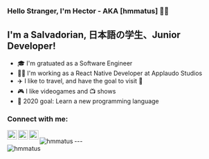 ### Hello Stranger, I'm Hector - AKA [hmmatus] 🙋‍♂️

## I'm a Salvadorian, 日本語の学生、Junior Developer!

- 🎓 I'm gratuated as a Software Engineer
- 🧑‍💼 I'm working as a React Native Developer at Applaudo Studios
- ✈️ I like to travel, and have the goal to visit 🗾
- 🎮 I like videogames and 📺 shows
- 🥅 2020 goal: Learn a new programming language

### Connect with me:

[<img align="left" alt="hmmatus" width="22px" src="https://cdn.jsdelivr.net/npm/simple-icons@3.12.0/icons/twitter.svg"/>][twitter]
[<img align="left" alt="hmmatus" width="22px" src="https://cdn.jsdelivr.net/npm/simple-icons@3.12.0/icons/linkedin.svg"/>][linkedin]
[<img align="left" alt="hmmatus" width="22px" src="https://cdn.jsdelivr.net/npm/simple-icons@3.12.0/icons/instagram.svg"/>][instagram]

<br/>
---
<img align="left" alt="hmmatus" src="https://github-readme-stats.vercel.app/api?username=hmmatus&show_icons=true&hide_border=true"/>
<br/>
<img align="left" alt="hmmatus" src="https://github-readme-stats.vercel.app/api/top-langs/?username=hmmatus"/>
<br/>

[twitter]: https://twitter.com/HManrique_Matus
[instagram]: https://www.instagram.com/hm_matus/
[linkedin]: https://www.linkedin.com/in/manrique-matus-3478a1175/